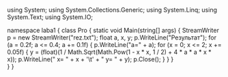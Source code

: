using System;
using System.Collections.Generic;
using System.Linq;
using System.Text;
using System.IO;

namespace laba1
{
    class Pro
    {
        static void Main(string[] args)
        {
            StreamWriter p = new StreamWriter("rez.txt");
            float a, x, y;
            p.WriteLine("Результат");
            for (a = 0.2f; a <= 0.4; a += 0.1f)
            {
                p.WriteLine("a=" + a);
                for (x = 0; x <= 2; x += 0.05f)
                {
                    y = (float)(1 / Math.Sqrt(Math.Pow(1 - x * x, 1 / 2) + 4 * a * a * x * x));
                    p.WriteLine(" x= " + x + '\t' + " y= " + y);
                    p.Close();
                }
            }
        }        
    }
}
